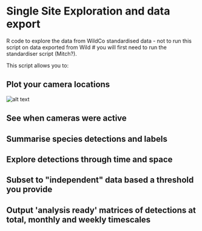 # Single Site Exploration and data export
R code to explore the data from WildCo standardised data - not to run this script on data exported from Wild # you will first need to run the standardiser script (Mitch?).

This script allows you to:

## Plot your camera locations
![alt text](https://user-images.githubusercontent.com/4758200/110359063-e45bcf00-7ff1-11eb-9a07-750090ae9cc6.png)
## See when cameras were active

## Summarise species detections and labels

## Explore detections through time and space

## Subset to "independent" data based a threshold you provide

## Output 'analysis ready' matrices of detections at total, monthly and weekly timescales

